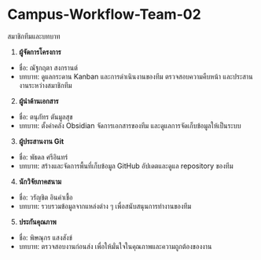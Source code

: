 # Campus-Workflow-Team-02
สมาชิกทีมและบทบาท
1. **ผู้จัดการโครงการ** 
- ชื่อ: ณัฐกฤตา สงกรานต์
- บทบาท: ดูแลกระดาน Kanban และการดำเนินงานของทีม ตรวจสอบความคืบหน้า และประสานงานระหว่างสมาชิกทีม
2. **ผู้นำด้านเอกสาร**
- ชื่อ: ตนุภัทร ตันมูลสุข
- บทบาท: ตั้งค่าคลัง Obsidian จัดการเอกสารของทีม และดูแลการจัดเก็บข้อมูลให้เป็นระบบ
3. **ผู้ประสานงาน Git**
- ชื่อ: พัธดล ศรีอินทร์
- บทบาท: สร้างและจัดการพื้นที่เก็บข้อมูล GitHub อัปเดตและดูแล repository ของทีม
4. **นักวิจัยภาคสนาม**
- ชื่อ: วรัญชิต อินคำเชื้อ
- บทบาท: รวบรวมข้อมูลจากแหล่งต่าง ๆ เพื่อสนับสนุนการทำงานของทีม
5. **ประกันคุณภาพ**
- ชื่อ: พิษณุกร แสงสังข์
- บทบาท: ตรวจสอบงานก่อนส่ง เพื่อให้มั่นใจในคุณภาพและความถูกต้องของงาน

